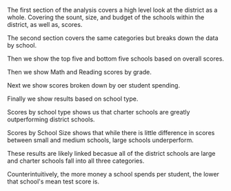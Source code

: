 The first section of the analysis covers a high level look at the district as a whole. Covering the sount, size, and budget of the schools within the district, as well as, scores.

The second section covers the same categories but breaks down the data by school. 

Then we show the top five and bottom five schools based on overall scores.

Then we show Math and Reading scores by grade. 

Next we show scores broken down by oer student spending.

Finally we show results based on school type.

Scores by school type shows us that charter schools are greatly outperforming district schools.

Scores by School Size shows that while there is little difference in scores between small and medium schools, large schools underperform. 

These results are likely linked becasue all of the district schools are large and charter schools fall into all three categories. 

Counterintuitively, the more money a school spends per student, the lower that school's mean test score is. 
